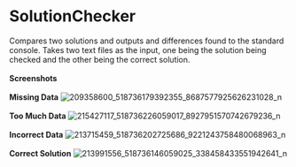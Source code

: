 # SolutionChecker
Compares two solutions and outputs and differences found to the standard console. Takes two text files as the input, one being the solution being checked and the other being the correct solution.
<br>
<br>
<b>Screenshots</b>
<br>
<br>
<b>Missing Data</b>
![209358600_518736179392355_8687577925626231028_n](https://user-images.githubusercontent.com/78386606/124786572-6fe85c80-df0d-11eb-9f34-ee532b58233a.jpg)
<br>
<br>
<b>Too Much Data</b>
![215427117_518736226059017_8927951570742679236_n](https://user-images.githubusercontent.com/78386606/124786791-9f976480-df0d-11eb-967c-1e5b0879935b.jpg)
<br>
<br>
<b>Incorrect Data</b>
![213715459_518736202725686_9221243758480068963_n](https://user-images.githubusercontent.com/78386606/124786882-b5a52500-df0d-11eb-8203-bb2f69f4f839.jpg)
<br>
<br>
<b>Correct Solution</b>
![213991556_518736146059025_338458433551942641_n](https://user-images.githubusercontent.com/78386606/124786989-c9e92200-df0d-11eb-8461-ec7befe13e2a.jpg)
